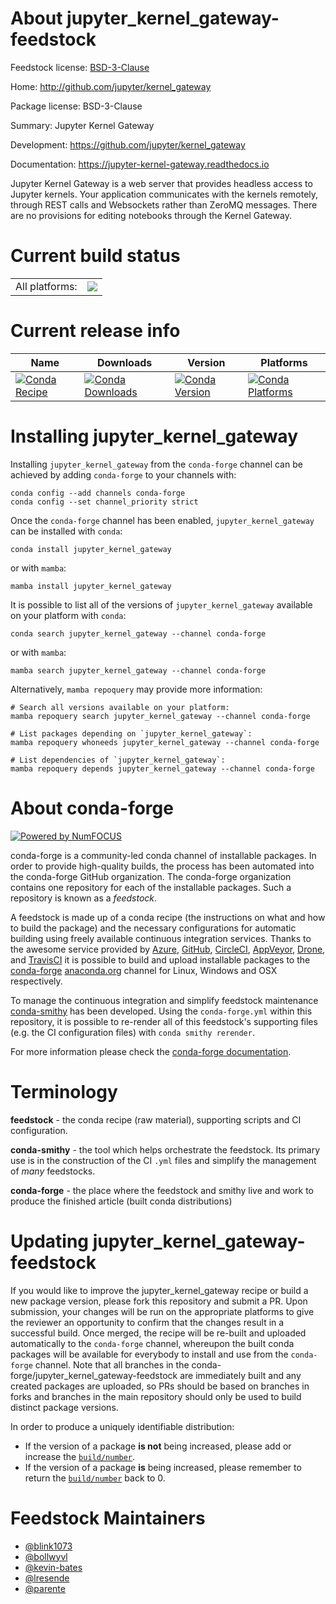 About jupyter_kernel_gateway-feedstock
======================================

Feedstock license: [BSD-3-Clause](https://github.com/conda-forge/jupyter_kernel_gateway-feedstock/blob/main/LICENSE.txt)

Home: http://github.com/jupyter/kernel_gateway

Package license: BSD-3-Clause

Summary: Jupyter Kernel Gateway

Development: https://github.com/jupyter/kernel_gateway

Documentation: https://jupyter-kernel-gateway.readthedocs.io

Jupyter Kernel Gateway is a web server that provides headless access to Jupyter
kernels. Your application communicates with the kernels remotely, through REST
calls and Websockets rather than ZeroMQ messages. There are no provisions for
editing notebooks through the Kernel Gateway.

Current build status
====================


<table><tr><td>All platforms:</td>
    <td>
      <a href="https://dev.azure.com/conda-forge/feedstock-builds/_build/latest?definitionId=3046&branchName=main">
        <img src="https://dev.azure.com/conda-forge/feedstock-builds/_apis/build/status/jupyter_kernel_gateway-feedstock?branchName=main">
      </a>
    </td>
  </tr>
</table>

Current release info
====================

| Name | Downloads | Version | Platforms |
| --- | --- | --- | --- |
| [![Conda Recipe](https://img.shields.io/badge/recipe-jupyter_kernel_gateway-green.svg)](https://anaconda.org/conda-forge/jupyter_kernel_gateway) | [![Conda Downloads](https://img.shields.io/conda/dn/conda-forge/jupyter_kernel_gateway.svg)](https://anaconda.org/conda-forge/jupyter_kernel_gateway) | [![Conda Version](https://img.shields.io/conda/vn/conda-forge/jupyter_kernel_gateway.svg)](https://anaconda.org/conda-forge/jupyter_kernel_gateway) | [![Conda Platforms](https://img.shields.io/conda/pn/conda-forge/jupyter_kernel_gateway.svg)](https://anaconda.org/conda-forge/jupyter_kernel_gateway) |

Installing jupyter_kernel_gateway
=================================

Installing `jupyter_kernel_gateway` from the `conda-forge` channel can be achieved by adding `conda-forge` to your channels with:

```
conda config --add channels conda-forge
conda config --set channel_priority strict
```

Once the `conda-forge` channel has been enabled, `jupyter_kernel_gateway` can be installed with `conda`:

```
conda install jupyter_kernel_gateway
```

or with `mamba`:

```
mamba install jupyter_kernel_gateway
```

It is possible to list all of the versions of `jupyter_kernel_gateway` available on your platform with `conda`:

```
conda search jupyter_kernel_gateway --channel conda-forge
```

or with `mamba`:

```
mamba search jupyter_kernel_gateway --channel conda-forge
```

Alternatively, `mamba repoquery` may provide more information:

```
# Search all versions available on your platform:
mamba repoquery search jupyter_kernel_gateway --channel conda-forge

# List packages depending on `jupyter_kernel_gateway`:
mamba repoquery whoneeds jupyter_kernel_gateway --channel conda-forge

# List dependencies of `jupyter_kernel_gateway`:
mamba repoquery depends jupyter_kernel_gateway --channel conda-forge
```


About conda-forge
=================

[![Powered by
NumFOCUS](https://img.shields.io/badge/powered%20by-NumFOCUS-orange.svg?style=flat&colorA=E1523D&colorB=007D8A)](https://numfocus.org)

conda-forge is a community-led conda channel of installable packages.
In order to provide high-quality builds, the process has been automated into the
conda-forge GitHub organization. The conda-forge organization contains one repository
for each of the installable packages. Such a repository is known as a *feedstock*.

A feedstock is made up of a conda recipe (the instructions on what and how to build
the package) and the necessary configurations for automatic building using freely
available continuous integration services. Thanks to the awesome service provided by
[Azure](https://azure.microsoft.com/en-us/services/devops/), [GitHub](https://github.com/),
[CircleCI](https://circleci.com/), [AppVeyor](https://www.appveyor.com/),
[Drone](https://cloud.drone.io/welcome), and [TravisCI](https://travis-ci.com/)
it is possible to build and upload installable packages to the
[conda-forge](https://anaconda.org/conda-forge) [anaconda.org](https://anaconda.org/)
channel for Linux, Windows and OSX respectively.

To manage the continuous integration and simplify feedstock maintenance
[conda-smithy](https://github.com/conda-forge/conda-smithy) has been developed.
Using the ``conda-forge.yml`` within this repository, it is possible to re-render all of
this feedstock's supporting files (e.g. the CI configuration files) with ``conda smithy rerender``.

For more information please check the [conda-forge documentation](https://conda-forge.org/docs/).

Terminology
===========

**feedstock** - the conda recipe (raw material), supporting scripts and CI configuration.

**conda-smithy** - the tool which helps orchestrate the feedstock.
                   Its primary use is in the construction of the CI ``.yml`` files
                   and simplify the management of *many* feedstocks.

**conda-forge** - the place where the feedstock and smithy live and work to
                  produce the finished article (built conda distributions)


Updating jupyter_kernel_gateway-feedstock
=========================================

If you would like to improve the jupyter_kernel_gateway recipe or build a new
package version, please fork this repository and submit a PR. Upon submission,
your changes will be run on the appropriate platforms to give the reviewer an
opportunity to confirm that the changes result in a successful build. Once
merged, the recipe will be re-built and uploaded automatically to the
`conda-forge` channel, whereupon the built conda packages will be available for
everybody to install and use from the `conda-forge` channel.
Note that all branches in the conda-forge/jupyter_kernel_gateway-feedstock are
immediately built and any created packages are uploaded, so PRs should be based
on branches in forks and branches in the main repository should only be used to
build distinct package versions.

In order to produce a uniquely identifiable distribution:
 * If the version of a package **is not** being increased, please add or increase
   the [``build/number``](https://docs.conda.io/projects/conda-build/en/latest/resources/define-metadata.html#build-number-and-string).
 * If the version of a package **is** being increased, please remember to return
   the [``build/number``](https://docs.conda.io/projects/conda-build/en/latest/resources/define-metadata.html#build-number-and-string)
   back to 0.

Feedstock Maintainers
=====================

* [@blink1073](https://github.com/blink1073/)
* [@bollwyvl](https://github.com/bollwyvl/)
* [@kevin-bates](https://github.com/kevin-bates/)
* [@lresende](https://github.com/lresende/)
* [@parente](https://github.com/parente/)

